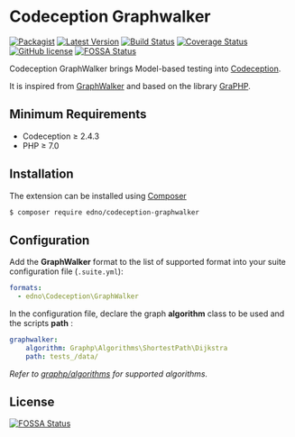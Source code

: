 # Codeception Graphwalker

[![Packagist](https://img.shields.io/packagist/dt/edno/codeception-graphwalker.svg?style=flat-square)](https://packagist.org/packages/edno/codeception-graphwalker)
[![Latest Version](https://img.shields.io/packagist/v/edno/codeception-graphwalker.svg?style=flat-square)](https://packagist.org/packages/edno/codeception-graphwalker)
[![Build Status](https://img.shields.io/travis/com/edno/codeception-graphwalker.svg?style=flat-square)](https://travis-ci.com/edno/codeception-graphwalker)
[![Coverage Status](https://img.shields.io/coveralls/edno/codeception-graphwalker.svg?style=flat-square)](https://coveralls.io/github/edno/codeception-graphwalker?branch=master)
[![GitHub license](https://img.shields.io/badge/license-MIT-blue.svg?style=flat-square)](https://raw.githubusercontent.com/edno/codeception-graphwalker/master/LICENSE)
[![FOSSA Status](https://app.fossa.io/api/projects/git%2Bgithub.com%2Fedno%2Fcodeception-graphwalker.svg?type=shield)](https://app.fossa.io/projects/git%2Bgithub.com%2Fedno%2Fcodeception-graphwalker?ref=badge_shield)

Codeception GraphWalker brings Model-based testing into [Codeception](http://codeception.com/).

It is inspired from [GraphWalker](https://graphwalker.github.io/) and based on the library [GraPHP](https://github.com/graphp/graph).

## Minimum Requirements

- Codeception ≥ 2.4.3
- PHP ≥ 7.0

## Installation
The extension can be installed using [Composer](https://getcomposer.org)

```bash
$ composer require edno/codeception-graphwalker
```

## Configuration
Add the **GraphWalker** format to the list of supported format into your suite configuration file (`.suite.yml`):
```yaml
formats:
  - edno\Codeception\GraphWalker
```

In the configuration file, declare the graph **algorithm** class to be used and the scripts **path** :
```yaml
graphwalker:
    algorithm: Graphp\Algorithms\ShortestPath\Dijkstra
    path: tests_/data/
```
*Refer to [graphp/algorithms](https://github.com/graphp/algorithms) for supported algorithms.*

## License
[![FOSSA Status](https://app.fossa.io/api/projects/git%2Bgithub.com%2Fedno%2Fcodeception-graphwalker.svg?type=large)](https://app.fossa.io/projects/git%2Bgithub.com%2Fedno%2Fcodeception-graphwalker?ref=badge_large)
